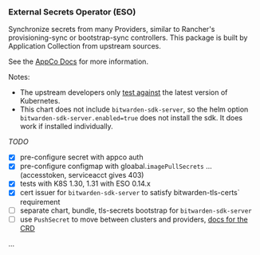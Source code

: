 ### External Secrets Operator (ESO)

Synchronize secrets from many Providers, similar to Rancher's provisioning-sync or bootstrap-sync controllers.
This package is built by Application Collection from upstream sources.

See the [AppCo Docs](https://apps.rancher.io/applications/external-secrets-operator) for more information.

Notes: 

* The upstream developers only [test against](https://external-secrets.io/latest/introduction/stability-support/) the latest version of Kubernetes.
* This chart does not include `bitwarden-sdk-server`, so the helm option `bitwarden-sdk-server.enabled=true` does not install the sdk. It does work if installed individually.

_TODO_
- [x] pre-configure secret with appco auth
- [x] pre-configure configmap with gloabal.`imagePullSecrets` ... (accesstoken, serviceacct gives 403)
- [x] tests with K8S 1.30, 1.31 with ESO 0.14.x 
- [x] cert issuer for `bitwarden-sdk-server` to satisfy bitwarden-tls-certs` requirement 
- [ ] separate chart, bundle, tls-secrets bootstrap for `bitwarden-sdk-server`
- [ ] use `PushSecret` to move between clusters and providers, [docs for the CRD](https://external-secrets.io/latest/guides/pushsecrets/)

...
